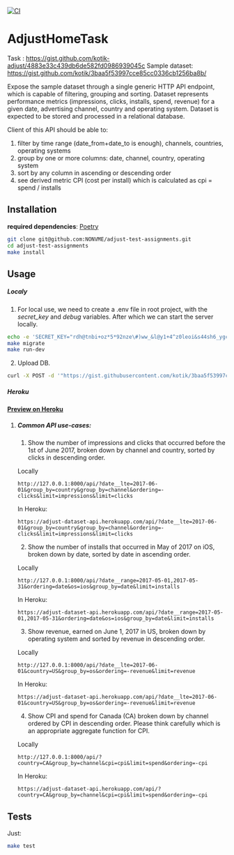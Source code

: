
[![CI](https://github.com/NONVME/adjust-test-assignments/actions/workflows/CI.yml/badge.svg)](https://github.com/NONVME/adjust-test-assignments/actions/workflows/CI.yml)

# AdjustHomeTask
Task : https://gist.github.com/kotik-adjust/4883e33c439db6de582fd0986939045c
Sample dataset: https://gist.github.com/kotik/3baa5f53997cce85cc0336cb1256ba8b/

Expose the sample dataset through a single generic HTTP API endpoint, which is capable of filtering, grouping and sorting.
Dataset represents performance metrics (impressions, clicks, installs, spend, revenue) for a given date, advertising channel, country and operating system.
Dataset is expected to be stored and processed in a relational database.

Client of this API should be able to:

1. filter by time range (date_from+date_to is enough), channels, countries, operating systems
2. group by one or more columns: date, channel, country, operating system
3. sort by any column in ascending or descending order
4. see derived metric CPI (cost per install) which is calculated as cpi = spend / installs

## Installation

**required dependencies**: [Poetry](https://github.com/python-poetry/poetry)

```bash
git clone git@github.com:NONVME/adjust-test-assignments.git
cd adjust-test-assignments
make install
```

## Usage

##### Localy

1. For local use, we need to create a .env  file in root project, with the *secret_key* and *debug* variables. After which we can start the server locally.

```bash
echo -e 'SECRET_KEY="rdh@tnbi+oz*5*92nze\#)ww_&l@y1+4^z0leoi&s44sh6_ygca"\nDEBUG=True' > .env
make migrate
make run-dev
```

2. Upload DB.

```bash
curl -X POST -d '"https://gist.githubusercontent.com/kotik/3baa5f53997cce85cc0336cb1256ba8b/raw/3c2a590b9fb3e9c415a99e56df3ddad5812b292f/dataset.csv"' --header 'Content-Type: application/json' http://127.0.0.1:8000/upload
```

   

##### Heroku

**[Preview on Heroku](https://adjust-dataset-api.herokuapp.com/api/)**

1. ##### Common API use-cases:

   1) Show the number of impressions and clicks that occurred before the 1st of June 2017, broken down by channel and country, sorted by clicks in descending order. 

   Locally

   ```
   http://127.0.0.1:8000/api/?date__lte=2017-06-01&group_by=country&group_by=channel&ordering=-clicks&limit=impressions&limit=clicks
   ```

   In Heroku:

   ```
   https://adjust-dataset-api.herokuapp.com/api/?date__lte=2017-06-01&group_by=country&group_by=channel&ordering=-clicks&limit=impressions&limit=clicks
   ```

   2) Show the number of installs that occurred in May of 2017 on iOS, broken down by date, sorted by date in ascending order.

   Locally

   ```
   http://127.0.0.1:8000/api/?date__range=2017-05-01,2017-05-31&ordering=date&os=ios&group_by=date&limit=installs
   ```

   In Heroku:

   ```
   https://adjust-dataset-api.herokuapp.com/api/?date__range=2017-05-01,2017-05-31&ordering=date&os=ios&group_by=date&limit=installs
   ```

   3) Show revenue, earned on June 1, 2017 in US, broken down by operating system and sorted by revenue in descending order.

   Locally

   ```
   http://127.0.0.1:8000/api/?date__lte=2017-06-01&country=US&group_by=os&ordering=-revenue&limit=revenue
   ```

   In Heroku:

   ```
   https://adjust-dataset-api.herokuapp.com/api/?date__lte=2017-06-01&country=US&group_by=os&ordering=-revenue&limit=revenue
   ```

   4) Show CPI and spend for Canada (CA) broken down by channel ordered by CPI in descending order. Please think carefully which is an appropriate aggregate function for CPI.

   Locally

   ```
   http://127.0.0.1:8000/api/?country=CA&group_by=channel&cpi=cpi&limit=spend&ordering=-cpi
   ```

   In Heroku:

   ```
   https://adjust-dataset-api.herokuapp.com/api/?country=CA&group_by=channel&cpi=cpi&limit=spend&ordering=-cpi
   ```

## Tests

Just:

```bash
make test
```

